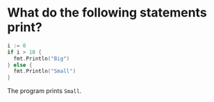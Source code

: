 # What do the following statements print?

```go
i := 0
if i > 10 {
  fmt.Println("Big")
} else {
  fmt.Println("Small")
}
```

The program prints `Small`.
